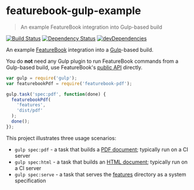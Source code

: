 # featurebook-gulp-example

> An example FeatureBook integration into Gulp-based build

[![Build Status](https://travis-ci.org/SOFTWARE-CLINIC/featurebook-gulp-example.svg)](https://travis-ci.org/SOFTWARE-CLINIC/featurebook-gulp-example)
[![Dependency Status](https://david-dm.org/SOFTWARE-CLINIC/featurebook-gulp-example.svg)](https://david-dm.org/SOFTWARE-CLINIC/featurebook-gulp-example)
[![devDependencies](https://david-dm.org/SOFTWARE-CLINIC/featurebook-gulp-example/dev-status.svg)](https://david-dm.org/SOFTWARE-CLINIC/featurebook-gulp-example#info=devDependencies)

An example [FeatureBook](https://github.com/SOFTWARE-CLINIC/featurebook) integration into a [Gulp](http://gulpjs.com)-based build.

You do **not** need any Gulp plugin to run FeatureBook commands from a Gulp-based build, use FeatureBook's
[public API](https://github.com/SOFTWARE-CLINIC/featurebook/wiki/Public-API) directly.

```js
var gulp = require('gulp');
var featurebookPdf = require('featurebook-pdf');

gulp.task('spec:pdf', function(done) {
  featurebookPdf(
    'features',
    'dist/pdf'
  );
  done();
});
```

This project illustrates three usage scenarios:

* `gulp spec:pdf` - a task that builds a [PDF document](./README/pdf/specification.pdf); typically run on a CI server
* `gulp spec:html` - a task that builds an [HTML document](./README/html/index.html); typically run on a CI server
* `gulp spec:serve` - a task that serves the [features](./features) directory as a system specification

